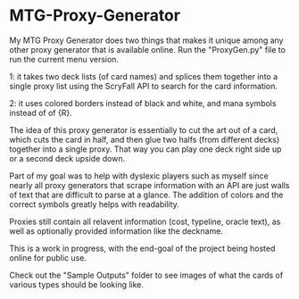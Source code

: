# MTG-Proxy-Generator
My MTG Proxy Generator does two things that makes it unique among any other proxy generator that is available online. 
Run the "ProxyGen.py" file to run the current menu version.

1: it takes two deck lists (of card names) and splices them together into a single proxy list using the ScryFall API to search for the card information. 

2: it uses colored borders instead of black and white, and mana symbols instead of of {R}. 

The idea of this proxy generator is essentially to cut the art out of a card, which cuts the card in half, and then glue two halfs (from different decks) together into a single proxy. That way you can play one deck right side up or a second deck upside down.

Part of my goal was to help with dyslexic players such as myself since nearly all proxy generators that scrape information with an API are just walls of text that are difficult to parse at a glance. The addition of colors and the correct symbols greatly helps with readability. 

Proxies still contain all relavent information (cost, typeline, oracle text), as well as optionally provided information like the deckname.

This is a work in progress, with the end-goal of the project being hosted online for public use.

Check out the "Sample Outputs" folder to see images of what the cards of various types should be looking like.


